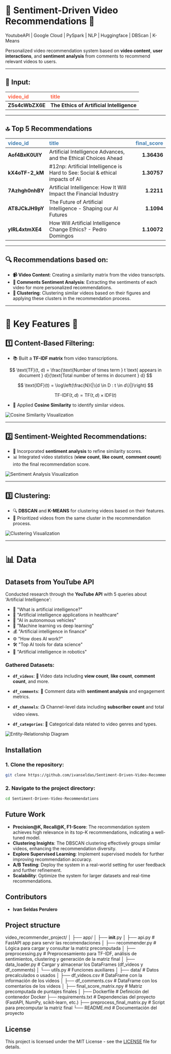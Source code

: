 # 🎯 **Sentiment-Driven Video Recommendations** 🎯

YoutubeAPI | Google Cloud | PySpark | NLP | Huggingface | DBScan | K-Means

Personalized video recommendation system based on **video content**, **user interactions**, and **sentiment analysis** from comments to recommend relevant videos to users.

---

## **🎥 Input:**

| <span style="color:#ff6347">**video_id**</span> | <span style="color:#ff6347">**title**</span> |
|:------------|:--------------------------------------|
| **Z5s4cWbZX6E** | **The Ethics of Artificial Intelligence** |

---

## **🔝 Top 5 Recommendations**

| <span style="color:#4682b4">**video_id**</span> | <span style="color:#4682b4">**title**</span> | <span style="color:#4682b4">**final_score**</span> |
|:------------|:-------------------------------------------------------------------------------|--------------:|
| **Aof4BxK0UlY** | Artificial Intelligence Advances, and the Ethical Choices Ahead                |       **1.36436** |
| **kX4oTF-2_kM** | #12np:  Artificial Intelligence is Hard to See: Social & ethical impacts of AI |       **1.30757** |
| **7Azhgh0nhBY** | Artificial Intelligence: How It Will Impact the Financial Industry             |       **1.2211**  |
| **AT8JCkJH9pY** | The Future of Artificial Intelligence - Shaping our AI Futures                 |       **1.1094**  |
| **yIRL4xtmXE4** | How Will Artificial Intelligence Change Ethics? - Pedro Domingos               |       **1.10072** |

---

## **🔍 Recommendations based on:**

- **📹 Video Content**: Creating a similarity matrix from the video transcripts.
- **💬 Comments Sentiment Analysis**: Extracting the sentiments of each video for more personalized recommendations.
- **🔗 Clustering**: Clustering similar videos based on their figures and applying these clusters in the recommendation process.


-----------------------------------------------------------------------------------------------------------------

# 🌟 **Key Features** 🌟

## 1️⃣ **Content-Based Filtering**:
- 📚 Built a **TF-IDF matrix** from video transcriptions.

$$
\text{TF}(t, d) = \frac{\text{Number of times term } t \text{ appears in document } d}{\text{Total number of terms in document } d}
$$

$$
\text{IDF}(t) = \log\left(\frac{N}{|\{d \in D : t \in d\}|}\right)
$$

$$
\text{TF-IDF}(t, d) = \text{TF}(t, d) \times \text{IDF}(t)
$$

- 🧠 Applied **Cosine Similarity** to identify similar videos.

![Cosine Similarity Visualization](https://github.com/user-attachments/assets/e3e29e7b-5629-454a-831a-19cd82bb12c4)

---

## 2️⃣ **Sentiment-Weighted Recommendations**:
- 💬 Incorporated **sentiment analysis** to refine similarity scores.
- 📊 Integrated video statistics (**view count**, **like count**, **comment count**) into the final recommendation score.

![Sentiment Analysis Visualization](https://github.com/user-attachments/assets/eb5ca8a8-dc43-4d39-9340-dfd4f85da648)

---

## 3️⃣ **Clustering**:
- 🔍 **DBSCAN** and **K-MEANS** for clustering videos based on their features.
- 🎯 Prioritized videos from the same cluster in the recommendation process.

![Clustering Visualization](https://github.com/user-attachments/assets/b202fc96-22af-4fdf-a2da-cbaecbd0be52)

---

# 📊 **Data**

## **Datasets from YouTube API**
Conducted research through the **YouTube API** with 5 queries about 'Artificial Intelligence':

- 🤖 "What is artificial intelligence?"
- 🏥 "Artificial intelligence applications in healthcare"
- 🚗 "AI in autonomous vehicles"
- 🧠 "Machine learning vs deep learning"
- 💰 "Artificial intelligence in finance"
- ⚙️ "How does AI work?"
- 🛠️ "Top AI tools for data science"
- 🤖 "Artificial intelligence in robotics"

### **Gathered Datasets:**

- **`df_videos`**: 🎥 Video data including **view count**, **like count**, **comment count**, and more.
  
- **`df_comments`**: 💬 Comment data with **sentiment analysis** and engagement metrics.

- **`df_channels`**: 📺 Channel-level data including **subscriber count** and total video views.
  
- **`df_categories`**: 📂 Categorical data related to video genres and types.

![Entity-Relationship Diagram](https://github.com/user-attachments/assets/072ef07f-c14f-4c7e-95df-4c159d9da5ab)


## Installation

### 1. Clone the repository:
```bash
git clone https://github.com/ivanseldas/Sentiment-Driven-Video-Recommendations.git
```

### 2. Navigate to the project directory:
```bash
cd Sentiment-Driven-Video-Recommendations
```

## Future Work

- **Precision@K, Recall@K, F1-Score**: The recommendation system achieves high relevance in its top-K recommendations, indicating a well-tuned model.
- **Clustering Insights**: The DBSCAN clustering effectively groups similar videos, enhancing the recommendation diversity.
- **Explore Supervised Learning**: Implement supervised models for further improving recommendation accuracy.
- **A/B Testing**: Deploy the system in a real-world setting for user feedback and further refinement.
- **Scalability**: Optimize the system for larger datasets and real-time recommendations.

## Contributors

- **Ivan Seldas Perulero**

## Project structure

video_recommender_project/
│
├── app/
│   ├── __init__.py
│   ├── api.py                 # FastAPI app para servir las recomendaciones
│   ├── recommender.py          # Lógica para cargar y consultar la matriz precomputada
│   ├── preprocessing.py        # Preprocesamiento para TF-IDF, análisis de sentimientos, clustering y generación de la matriz final
│   ├── data_loader.py          # Cargar y almacenar los DataFrames (df_videos y df_comments)
│   └── utils.py                # Funciones auxiliares
│
├── data/                       # Datos precalculados o usados
│   ├── df_videos.csv           # DataFrame con la información de los videos
│   ├── df_comments.csv         # DataFrame con los comentarios de los videos
│   ├── final_score_matrix.npy  # Matriz precomputada de puntajes finales
│
├── Dockerfile                  # Definición del contenedor Docker
├── requirements.txt            # Dependencias del proyecto (FastAPI, NumPy, scikit-learn, etc.)
├── preprocess_final_matrix.py  # Script para precomputar la matriz final
└── README.md                   # Documentación del proyecto


## License

This project is licensed under the MIT License - see the [LICENSE](./LICENSE) file for details.

